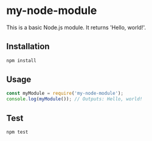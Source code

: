 # my-node-module

This is a basic Node.js module. It returns 'Hello, world!'.

## Installation

```bash
npm install
```

## Usage

```javascript
const myModule = require('my-node-module');
console.log(myModule()); // Outputs: Hello, world!
```

## Test

```bash
npm test
```
